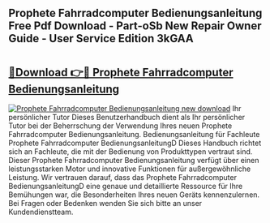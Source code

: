 ## Prophete Fahrradcomputer Bedienungsanleitung Free Pdf Download - Part-oSb New Repair Owner Guide - User Service Edition 3kGAA

# <h2><a href="http://df197hc.blite.top/?on=Prophete+Fahrradcomputer+Bedienungsanleitung">🔗Download 👉🔴 Prophete Fahrradcomputer Bedienungsanleitung</a></h2>

[![Prophete Fahrradcomputer Bedienungsanleitung new download](https://i.imgur.com/lujVjoI.png)](http://df197hc.blite.top/?on=Prophete+Fahrradcomputer+Bedienungsanleitung)
Ihr persönlicher Tutor Dieses Benutzerhandbuch dient als Ihr persönlicher Tutor bei der Beherrschung der Verwendung Ihres neuen Prophete Fahrradcomputer Bedienungsanleitung. Bedienungsanleitung für Fachleute Prophete Fahrradcomputer BedienungsanleitungD Dieses Handbuch richtet sich an Fachleute, die mit der Bedienung von Produkttypen vertraut sind. Dieser Prophete Fahrradcomputer Bedienungsanleitung verfügt über einen leistungsstarken Motor und innovative Funktionen für außergewöhnliche Leistung. Wir vertrauen darauf, dass das Prophete Fahrradcomputer BedienungsanleitungD eine genaue und detaillierte Ressource für Ihre Bemühungen war, die Besonderheiten Ihres neuen Geräts kennenzulernen. Bei Fragen oder Bedenken wenden Sie sich bitte an unser Kundendienstteam.
